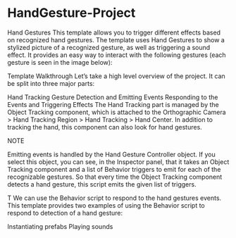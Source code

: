 # HandGesture-Project
Hand Gestures
This template allows you to trigger different effects based on recognized hand gestures. The template uses Hand Gestures to show a stylized picture of a recognized gesture, as well as triggering a sound effect. It provides an easy way to interact with the following gestures (each gesture is seen in the image below):

Template Walkthrough
Let’s take a high level overview of the project. It can be split into three major parts: 

Hand Tracking
Gesture Detection and Emitting Events
Responding to the Events and Triggering Effects
The Hand Tracking part is managed by the Object Tracking component, which is attached to the Orthographic Camera > Hand Tracking Region > Hand Tracking > Hand Center. In addition to tracking the hand, this component can also look for hand gestures.

NOTE

Emitting events is handled by the Hand Gesture Controller object. If you select this object, you can see, in the Inspector panel, that it takes an Object Tracking component and a list of Behavior triggers to emit for each of the recognizable gestures. So that every time the Object Tracking component detects a hand gesture, this script emits the given list of triggers.

T
We can use the Behavior script to respond to the hand gestures events. This template provides two examples of using the Behavior script to respond to detection of a hand gesture:

Instantiating prefabs
Playing sounds
